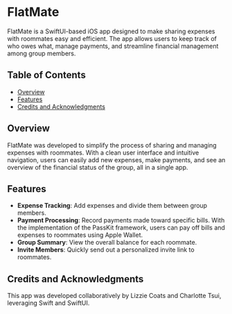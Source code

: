 # FlatMate

FlatMate is a SwiftUI-based iOS app designed to make sharing expenses with roommates easy and efficient. The app allows users to keep track of who owes what, manage payments, and streamline financial management among group members.

## Table of Contents
- [Overview](#overview)
- [Features](#features)
- [Credits and Acknowledgments](#credits-and-acknowledgments)

## Overview
FlatMate was developed to simplify the process of sharing and managing expenses with roommates. With a clean user interface and intuitive navigation, users can easily add new expenses, make payments, and see an overview of the financial status of the group, all in a single app.

## Features
- **Expense Tracking**: Add expenses and divide them between group members.
- **Payment Processing**: Record payments made toward specific bills. With the implementation of the PassKit framework, users can pay off bills and expenses to roommates using Apple Wallet.
- **Group Summary**: View the overall balance for each roommate.
- **Invite Members**: Quickly send out a personalized invite link to roommates.

## Credits and Acknowledgments
This app was developed collaboratively by Lizzie Coats and Charlotte Tsui, leveraging Swift and SwiftUI.

